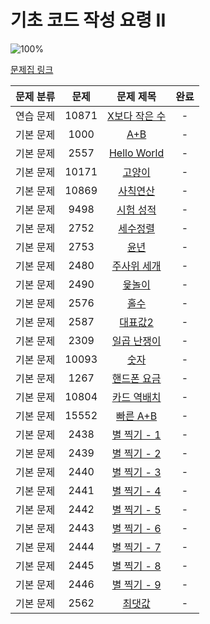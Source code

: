 # 기초 코드 작성 요령 II

![100%](https://progress-bar.dev/0/?scale=27&title=progress&width=500&color=babaca&suffix=/27)

[문제집 링크](https://www.acmicpc.net/workbook/view/7306)

| 문제 분류 | 문제  |                       문제 제목                        | 완료 |
| :-------: | :---: | :----------------------------------------------------: | :--: |
| 연습 문제 | 10871 | [X보다 작은 수](https://www.acmicpc.net/problem/10871) |  -   |
| 기본 문제 | 1000  |      [A+B](https://www.acmicpc.net/problem/1000)       |  -   |
| 기본 문제 | 2557  |  [Hello World](https://www.acmicpc.net/problem/2557)   |  -   |
| 기본 문제 | 10171 |    [고양이](https://www.acmicpc.net/problem/10171)     |  -   |
| 기본 문제 | 10869 |   [사칙연산](https://www.acmicpc.net/problem/10869)    |  -   |
| 기본 문제 | 9498  |   [시험 성적](https://www.acmicpc.net/problem/9498)    |  -   |
| 기본 문제 | 2752  |    [세수정렬](https://www.acmicpc.net/problem/2752)    |  -   |
| 기본 문제 | 2753  |      [윤년](https://www.acmicpc.net/problem/2753)      |  -   |
| 기본 문제 | 2480  |  [주사위 세개](https://www.acmicpc.net/problem/2480)   |  -   |
| 기본 문제 | 2490  |     [윷놀이](https://www.acmicpc.net/problem/2490)     |  -   |
| 기본 문제 | 2576  |      [홀수](https://www.acmicpc.net/problem/2576)      |  -   |
| 기본 문제 | 2587  |    [대표값2](https://www.acmicpc.net/problem/2587)     |  -   |
| 기본 문제 | 2309  |  [일곱 난쟁이](https://www.acmicpc.net/problem/2309)   |  -   |
| 기본 문제 | 10093 |     [숫자](https://www.acmicpc.net/problem/10093)      |  -   |
| 기본 문제 | 1267  |  [핸드폰 요금](https://www.acmicpc.net/problem/1267)   |  -   |
| 기본 문제 | 10804 |  [카드 역배치](https://www.acmicpc.net/problem/10804)  |  -   |
| 기본 문제 | 15552 |   [빠른 A+B](https://www.acmicpc.net/problem/15552)    |  -   |
| 기본 문제 | 2438  |  [별 찍기 - 1](https://www.acmicpc.net/problem/2438)   |  -   |
| 기본 문제 | 2439  |  [별 찍기 - 2](https://www.acmicpc.net/problem/2439)   |  -   |
| 기본 문제 | 2440  |  [별 찍기 - 3](https://www.acmicpc.net/problem/2440)   |  -   |
| 기본 문제 | 2441  |  [별 찍기 - 4](https://www.acmicpc.net/problem/2441)   |  -   |
| 기본 문제 | 2442  |  [별 찍기 - 5](https://www.acmicpc.net/problem/2442)   |  -   |
| 기본 문제 | 2443  |  [별 찍기 - 6](https://www.acmicpc.net/problem/2443)   |  -   |
| 기본 문제 | 2444  |  [별 찍기 - 7](https://www.acmicpc.net/problem/2444)   |  -   |
| 기본 문제 | 2445  |  [별 찍기 - 8](https://www.acmicpc.net/problem/2445)   |  -   |
| 기본 문제 | 2446  |  [별 찍기 - 9](https://www.acmicpc.net/problem/2446)   |  -   |
| 기본 문제 | 2562  |     [최댓값](https://www.acmicpc.net/problem/2562)     |  -   |
